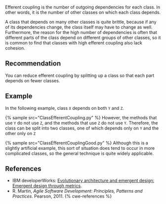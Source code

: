 Efferent coupling is the number of outgoing dependencies for each class. In other words, it is the number of other classes on which each class depends.

A class that depends on many other classes is quite brittle, because if any of its dependencies change, the class itself may have to change as well. Furthermore, the reason for the high number of dependencies is often that different parts of the class depend on different groups of other classes, so it is common to find that classes with high efferent coupling also lack cohesion.


## Recommendation
You can reduce efferent coupling by splitting up a class so that each part depends on fewer classes.


## Example
In the following example, class `X` depends on both `Y` and `Z`.

{% sample src="ClassEfferentCoupling.py" %}
However, the methods that use `Y` do not use `Z`, and the methods that use `Z` do not use `Y`. Therefore, the class can be split into two classes, one of which depends only on `Y` and the other only on `Z`

{% sample src="ClassEfferentCouplingGood.py" %}
Although this is a slightly artificial example, this sort of situation does tend to occur in more complicated classes, so the general technique is quite widely applicable.


## References
* IBM developerWorks: [Evolutionary architecture and emergent design: Emergent design through metrics](https://web.archive.org/web/20190919085934/https://www.ibm.com/developerworks/library/j-eaed6/).
* R. Martin, *Agile Software Development: Principles, Patterns and Practices*. Pearson, 2011.
{% cwe-references %}
